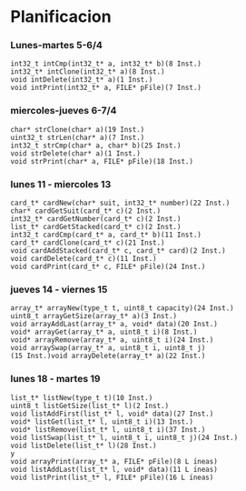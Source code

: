 # Planificacion  
  
### Lunes-martes 5-6/4  
	int32_t intCmp(int32_t* a, int32_t* b)(8 Inst.)  
	int32_t* intClone(int32_t* a)(8 Inst.)  
	void intDelete(int32_t* a)(1 Inst.)  
	void intPrint(int32_t* a, FILE* pFile)(7 Inst.)  

### miercoles-jueves 6-7/4  
	char* strClone(char* a)(19 Inst.)  
	uint32_t strLen(char* a)(7 Inst.)  
	int32_t strCmp(char* a, char* b)(25 Inst.)  
	void strDelete(char* a)(1 Inst.)  
	void strPrint(char* a, FILE* pFile)(18 Inst.)  
### lunes 11 - miercoles 13  
	card_t* cardNew(char* suit, int32_t* number)(22 Inst.)  
	char* cardGetSuit(card_t* c)(2 Inst.)  
	int32_t* cardGetNumber(card_t* c)(2 Inst.)  
	list_t* cardGetStacked(card_t* c)(2 Inst.)  
	int32_t cardCmp(card_t* a, card_t* b)(11 Inst.)  
	card_t* cardClone(card_t* c)(21 Inst.)  
	void cardAddStacked(card_t* c, card_t* card)(2 Inst.)  
	void cardDelete(card_t* c)(11 Inst.)  
	void cardPrint(card_t* c, FILE* pFile)(24 Inst.)  
### jueves 14 - viernes 15  
	array_t* arrayNew(type_t t, uint8_t capacity)(24 Inst.)  
	uint8_t arrayGetSize(array_t* a)(3 Inst.)  
	void arrayAddLast(array_t* a, void* data)(20 Inst.)  
	void* arrayGet(array_t* a, uint8_t i)(8 Inst.)  
	void* arrayRemove(array_t* a, uint8_t i)(24 Inst.)  
	void arraySwap(array_t* a, uint8_t i, uint8_t j)  
	(15 Inst.)void arrayDelete(array_t* a)(22 Inst.)  
### lunes 18 - martes 19  
	list_t* listNew(type_t t)(10 Inst.)  
	uint8_t listGetSize(list_t* l)(2 Inst.)  
	void listAddFirst(list_t* l, void* data)(27 Inst.)  
	void* listGet(list_t* l, uint8_t i)(13 Inst.)  
	void* listRemove(list_t* l, uint8_t i)(37 Inst.)  
	void listSwap(list_t* l, uint8_t i, uint8_t j)(24 Inst.)  
	void listDelete(list_t* l)(28 Inst.)  
	y  
	void arrayPrint(array_t* a, FILE* pFile)(8 L ́ıneas)  
	void listAddLast(list_t* l, void* data)(11 L ́ıneas)  
	void listPrint(list_t* l, FILE* pFile)(16 L ́ıneas)  
